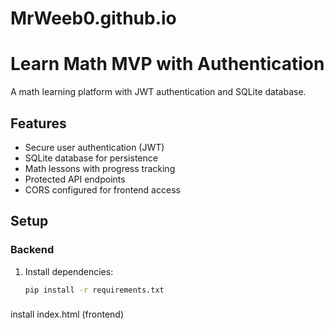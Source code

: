 # MrWeeb0.github.io
# Learn Math MVP with Authentication

A math learning platform with JWT authentication and SQLite database.

## Features
- Secure user authentication (JWT)
- SQLite database for persistence
- Math lessons with progress tracking
- Protected API endpoints
- CORS configured for frontend access

## Setup

### Backend
1. Install dependencies:
   ```bash
   pip install -r requirements.txt
###
install index.html (frontend)
